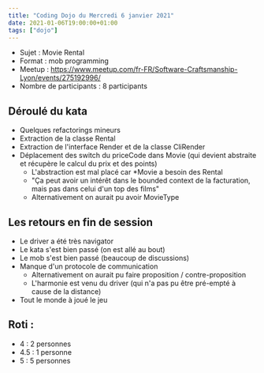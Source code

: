```yaml
---
title: "Coding Dojo du Mercredi 6 janvier 2021"
date: 2021-01-06T19:00:00+01:00
tags: ["dojo"]
---
```


- Sujet : Movie Rental
- Format : mob programming
- Meetup : https://www.meetup.com/fr-FR/Software-Craftsmanship-Lyon/events/275192996/
- Nombre de participants : 8 participants

## Déroulé du kata

 - Quelques refactorings mineurs
 - Extraction de la classe Rental
 - Extraction de l'interface Render et de la classe CliRender
 - Déplacement des switch du priceCode dans Movie (qui devient abstraite et récupère le calcul du prix et des points)
   - L'abstraction est mal placé car *Movie a besoin des Rental
   - "Ça peut avoir un intérêt dans le bounded context de la facturation, mais pas dans celui d'un top des films"
   - Alternativement on aurait pu avoir MovieType

## Les retours en fin de session

 - Le driver a été très navigator
 - Le kata s'est bien passé (on est allé au bout)
 - Le mob s'est bien passé (beaucoup de discussions)
 - Manque d'un protocole de communication
   - Alternativement on aurait pu faire proposition / contre-proposition
   - L'harmonie est venu du driver (qui n'a pas pu être pré-empté à cause de la distance)
 - Tout le monde à joué le jeu

## Roti :
- 4 : 2 personnes
- 4.5 : 1 personne
- 5 : 5 personnes

